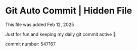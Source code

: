 # Git Auto Commit | Hidden File

This file was added Feb 12, 2025

Just for fun and keeping my daily git commit active 🤪

commit number: 547167
